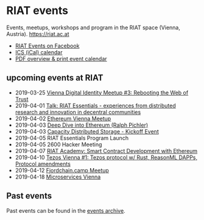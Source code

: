[RIAT Events on Facebook]: https://www.facebook.com/pg/riat.ac.at/events/ "RIAT Events on Facebook"
[ICS (iCal) calendar]: https://calendar.google.com/calendar/ical/riat.at_nst52qhk2fca3u8dvhce8pepbg%40group.calendar.google.com/public/basic.ics "online subscription to events in the RIAT space: crypto, blockchain, DLT"
[RIAT website]: https://riat.ac.at
[RIAT activities archive]: https://riat.at/activities
[Eventbrite page]: https://www.eventbrite.com/o/riat-academy-10768509578 "RIAT academy eventbrite page"
[PDF overview & print event calendar]: https://github.com/parasew/riat-events/raw/master/assets/RIAT_program_PDF_calendar_2019.pdf
[events archive]: https://github.com/parasew/riat-events/tree/master/archive

# RIAT events
Events, meetups, workshops and program in the RIAT space (Vienna, Austria). https://riat.ac.at

* [RIAT Events on Facebook]
* [ICS (iCal) calendar]
* [PDF overview & print event calendar]

## upcoming events at RIAT


* 2019-03-25 [Vienna Digital Identity Meetup #3: Rebooting the Web of Trust](https://www.meetup.com/de-DE/Vienna-Digital-Identity-Meetup/events/259683263/)
* 2019-04-01 [Talk: RIAT Essentials - experiences from distributed research and innovation in decentral communities](https://www.blockchainsummitaustria.com/agenda)
* 2019-04-02 [Ethereum Vienna Meetup](https://www.meetup.com/Ethereum-Vienna/)
* 2019-04-03 [Deep Dive into Ethereum (Ralph Pichler)](https://www.blockchainsummitaustria.com/events/deep-dive-into-ethereum)
* 2019-04-03 [Capacity Distributed Storage - Kickoff Event](https://www.meetup.com/de-DE/Capacity-Network/events/259902642/)
* 2019-04-05 RIAT Essentials Program Launch
* 2019-04-05 2600 Hacker Meeting
* 2019-04-07 [RIAT Academy: Smart Contract Development with Ethereum](https://www.facebook.com/events/1983523535284837/?acontext=%7B%22source%22%3A5%2C%22action_history%22%3A[%7B%22surface%22%3A%22page%22%2C%22mechanism%22%3A%22main_list%22%2C%22extra_data%22%3A%22%5C%22[]%5C%22%22%7D]%2C%22has_source%22%3Atrue%7D) 
* 2019-04-10 [Tezos Vienna #1: Tezos protocol w/ Rust, ReasonML DAPPs, Protocol amendments](https://www.meetup.com/de-DE/Tezos-Vienna/events/259790083/)
* 2019-04-12 [Fjordchain.camp Meetup](https://fjordchain.camp/)
* 2019-04-18 [Microservices Vienna](https://www.meetup.com/microservices-vienna/)


## Past events

Past events can be found in the [events archive].
